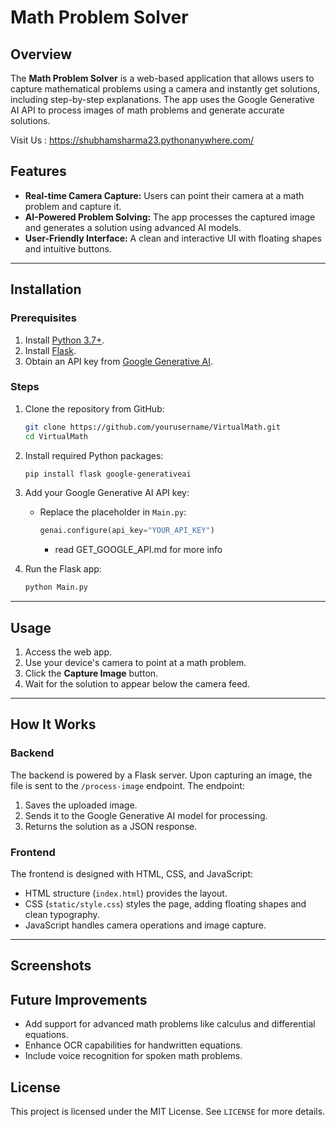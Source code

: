 # Math Problem Solver

## Overview
The **Math Problem Solver** is a web-based application that allows users to capture mathematical problems using a camera and instantly get solutions, including step-by-step explanations. The app uses the Google Generative AI API to process images of math problems and generate accurate solutions.

Visit Us : https://shubhamsharma23.pythonanywhere.com/

## Features
- **Real-time Camera Capture:** Users can point their camera at a math problem and capture it.
- **AI-Powered Problem Solving:** The app processes the captured image and generates a solution using advanced AI models.
- **User-Friendly Interface:** A clean and interactive UI with floating shapes and intuitive buttons.

---

## Installation

### Prerequisites
1. Install [Python 3.7+](https://www.python.org/).
2. Install [Flask](https://flask.palletsprojects.com/).
3. Obtain an API key from [Google Generative AI](https://developers.google.com/generative-ai).

### Steps
1. Clone the repository from GitHub:
    ```bash
    git clone https://github.com/yourusername/VirtualMath.git
    cd VirtualMath
    ```

2. Install required Python packages:
    ```bash
    pip install flask google-generativeai
    ```

3. Add your Google Generative AI API key:
   - Replace the placeholder in `Main.py`:
     ```python
     genai.configure(api_key="YOUR_API_KEY")
     ```
     - read GET_GOOGLE_API.md for more info 

4. Run the Flask app:
    ```bash
    python Main.py
    ```
---

## Usage
1. Access the web app.
2. Use your device's camera to point at a math problem.
3. Click the **Capture Image** button.
4. Wait for the solution to appear below the camera feed.

---

## How It Works

### Backend
The backend is powered by a Flask server. Upon capturing an image, the file is sent to the `/process-image` endpoint. The endpoint:
1. Saves the uploaded image.
2. Sends it to the Google Generative AI model for processing.
3. Returns the solution as a JSON response.

### Frontend
The frontend is designed with HTML, CSS, and JavaScript:
- HTML structure (`index.html`) provides the layout.
- CSS (`static/style.css`) styles the page, adding floating shapes and clean typography.
- JavaScript handles camera operations and image capture.

---

## Screenshots

## Future Improvements
- Add support for advanced math problems like calculus and differential equations.
- Enhance OCR capabilities for handwritten equations.
- Include voice recognition for spoken math problems.

## License
This project is licensed under the MIT License. See `LICENSE` for more details.
